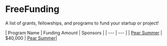 # FreeFunding
A list of grants, fellowships, and programs to fund your startup or project!

<!-- BEGIN DATA -->
| Program Name | Funding Amount | Sponsors | 
| --- | --- |
| [Pear Summer](https://www.pear.vc/pearsummer) | $40,000 | [Pear Summer](https://www.pear.vc/)|
